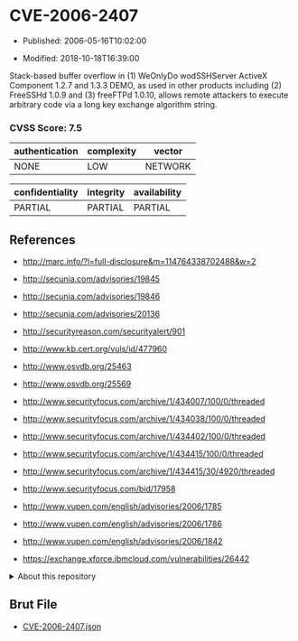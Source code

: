 # CVE-2006-2407

- Published: 2006-05-16T10:02:00

- Modified: 2018-10-18T16:39:00

Stack-based buffer overflow in (1) WeOnlyDo wodSSHServer ActiveX Component 1.2.7 and 1.3.3 DEMO, as used in other products including (2) FreeSSHd 1.0.9 and (3) freeFTPd 1.0.10, allows remote attackers to execute arbitrary code via a long key exchange algorithm string.

### CVSS Score: **7.5**

| authentication | complexity | vector |
| --- | --- | --- |
| NONE | LOW | NETWORK |

| confidentiality | integrity | availability |
| --- | --- | --- |
| PARTIAL | PARTIAL | PARTIAL |

## References

* http://marc.info/?l=full-disclosure&m=114764338702488&w=2

* http://secunia.com/advisories/19845

* http://secunia.com/advisories/19846

* http://secunia.com/advisories/20136

* http://securityreason.com/securityalert/901

* http://www.kb.cert.org/vuls/id/477960

* http://www.osvdb.org/25463

* http://www.osvdb.org/25569

* http://www.securityfocus.com/archive/1/434007/100/0/threaded

* http://www.securityfocus.com/archive/1/434038/100/0/threaded

* http://www.securityfocus.com/archive/1/434402/100/0/threaded

* http://www.securityfocus.com/archive/1/434415/100/0/threaded

* http://www.securityfocus.com/archive/1/434415/30/4920/threaded

* http://www.securityfocus.com/bid/17958

* http://www.vupen.com/english/advisories/2006/1785

* http://www.vupen.com/english/advisories/2006/1786

* http://www.vupen.com/english/advisories/2006/1842

* https://exchange.xforce.ibmcloud.com/vulnerabilities/26442

<details>
<summary>About this repository</summary> 

  This repository is part of the project [Live Hack CVE](https://github.com/Live-Hack-CVE). Main website can be found [www.live-hack.org](https://www.live-hack.org) 
  
  Made by [Sn0wAlice](https://github.com/Sn0wAlice) for the people that care about security and need to have a feed of the latest CVEs. Hope you enjoy it, don't forget to star the repo and follow me on [Twitter](https://twitter.com/Sn0wAlice) and [Github](https://github.com/Sn0wAlice). And that is my [personnal website](https://www.alice-snow.me/)

  - [Home Page](https://github.com/Live-Hack-CVE)
  - [Framework](https://github.com/Live-Hack-CVE/cve-framework)
  - [CVE database](https://github.com/Live-Hack-CVE/full_database)
  - [Changelog](https://github.com/Live-Hack-CVE/Changelog)
</details>

## Brut File

* [CVE-2006-2407.json](https://raw.githubusercontent.com/Live-Hack-CVE/full_database/main/cves/2006/CVE-2006-2407.json)

